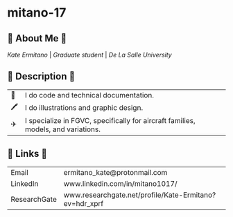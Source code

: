 <h1>mitano-17</h1>

<h2>👤 About Me 🪪</h2>
<i>Kate Ermitano</i> | <i>Graduate student</i> | <i>De La Salle University</i> <br/>

<h2>📑 Description 📓</h2>

<table>
  <tr>
    <td>📝</td>
    <td>I do code and technical documentation.</td>
  </tr>
  <tr>
    <td>🖍</td>
    <td>I do illustrations and graphic design.</td>
  </tr>
   <tr>
    <td>✈️</td>
    <td>I specialize in FGVC, specifically for aircraft families, models, and variations.</td>
  </tr>
</table> 

<h2>🔗 Links 📧</h2>
 <table>
  <tr>
    <td>Email</td>
    <td>ermitano_kate@protonmail.com</td>
  </tr>
  <tr>
    <td>LinkedIn</td>
    <td>www.linkedin.com/in/mitano1017/</td>
  </tr>
   <tr>
    <td>ResearchGate</td>
    <td>www.researchgate.net/profile/Kate-Ermitano?ev=hdr_xprf</td>
  </tr>
</table> 
